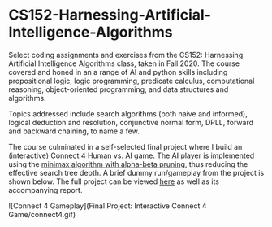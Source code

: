 # CS152-Harnessing-Artificial-Intelligence-Algorithms
Select coding assignments and exercises from the CS152: Harnessing Artificial Intelligence Algorithms class, taken in Fall 2020. The course covered and honed in an a range of AI and python skills including propositional logic, logic programming, predicate calculus, computational reasoning, object-oriented programming, and data structures and algorithms.

Topics addressed include search algorithms (both naive and informed), logical deduction and resolution, conjunctive normal form, DPLL, forward and backward chaining, to name a few. 

The course culminated in a self-selected final project where I build an (interactive) Connect 4 Human vs. AI game. The AI player is implemented using the [minimax algorithm with alpha-beta pruning](https://en.wikipedia.org/wiki/Alpha%E2%80%93beta_pruning#Improvements_over_native_minimax), thus reducing the effective search tree depth. A brief dummy run/gameplay from the project is shown below. The full project can be viewed [here](https://github.com/KoredeAkande/CS152-Harnessing-Artificial-Intelligence-Algorithms/blob/main/Final%20Project:%20Interactive%20Connect%204%20Game/Pygame%20Connect%204%20Implementation.ipynb) as well as its accompanying report.

![Connect 4 Gameplay](Final Project: Interactive Connect 4 Game/connect4.gif)
